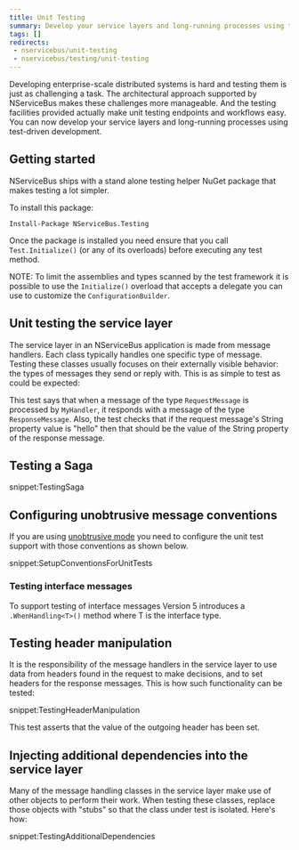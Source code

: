 ```yaml
---
title: Unit Testing
summary: Develop your service layers and long-running processes using test-driven development.
tags: []
redirects:
 - nservicebus/unit-testing
 - nservicebus/testing/unit-testing
---
```


Developing enterprise-scale distributed systems is hard and testing them is just as challenging a task. The architectural approach supported by NServiceBus makes these challenges more manageable. And the testing facilities provided actually make unit testing endpoints and workflows easy. You can now develop your service layers and long-running processes using test-driven development.


## Getting started

NServiceBus ships with a stand alone testing helper NuGet package that makes testing a lot simpler.

To install this package:
```
Install-Package NServiceBus.Testing
```
Once the package is installed you need ensure that you call `Test.Initialize()` (or any of its overloads) before executing any test method.

NOTE: To limit the assemblies and types scanned by the test framework it is possible to use the `Initialize()` overload that accepts a delegate you can use to customize the `ConfigurationBuilder`.


## Unit testing the service layer

The service layer in an NServiceBus application is made from message handlers. Each class typically handles one specific type of message. Testing these classes usually focuses on their externally visible behavior: the types of messages they send or reply with. This is as simple to test as could be expected:

<!-- import TestingServiceLayer -->

This test says that when a message of the type `RequestMessage` is processed by `MyHandler`, it responds with a message of the type `ResponseMessage`. Also, the test checks that if the request message's String property value is "hello" then that should be the value of the String property of the response message.


## Testing a Saga

snippet:TestingSaga


## Configuring unobtrusive message conventions

If you are using [unobtrusive mode](/nservicebus/messaging/unobtrusive-mode.md) you need to configure the unit test support with those conventions as shown below.

snippet:SetupConventionsForUnitTests


### Testing interface messages

To support testing of interface messages Version 5 introduces a `.WhenHandling<T>()` method where T is the interface type.


## Testing header manipulation

It is the responsibility of the message handlers in the service layer to use data from headers found in the request to make decisions, and to set headers for the response messages. This is how such functionality can be tested:

snippet:TestingHeaderManipulation

This test asserts that the value of the outgoing header has been set.


## Injecting additional dependencies into the service layer

Many of the message handling classes in the service layer make use of other objects to perform their work. When testing these classes, replace those objects with "stubs" so that the class under test is isolated. Here's how:

snippet:TestingAdditionalDependencies